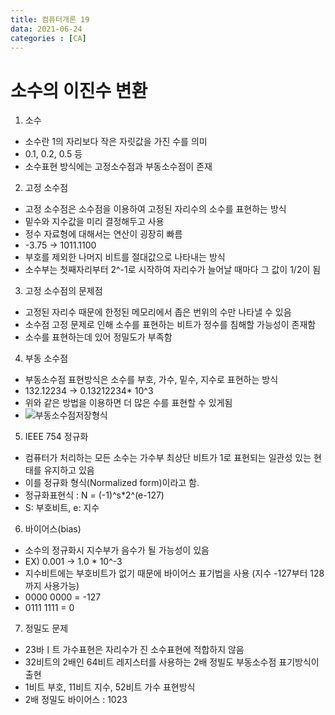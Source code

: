 ```yaml
---
title: 컴퓨터개론 19
data: 2021-06-24
categories : [CA]
---
```


# 소수의 이진수 변환

1. 소수
- 소수란 1의 자리보다 작은 자릿값을 가진 수를 의미
- 0.1, 0.2, 0.5 등
- 소수표현 방식에는 고정소수점과 부동소수점이 존재
2. 고정 소수점
- 고정 소수점은 소수점을 이용하여 고정된 자리수의 소수를 표현하는 방식
- 밑수와 지수값을 미리 결정해두고 사용
- 정수 자료형에 대해서는 연산이 굉장히 빠름
- -3.75 -> 1011.1100
- 부호를 제외한 나머지 비트를 절대값으로 나타내는 방식
- 소수부는 첫째자리부터 2^-1로 시작하여 자리수가 늘어날 때마다 그 값이 1/2이 됨
3. 고정 소수점의 문제점
- 고정된 자리수 때문에 한정된 메모리에서 좁은 번위의 수만 나타낼 수 있음
- 소수점 고정 문제로 인해 소수를 표현하는 비트가 정수를 침해할 가능성이 존재함
- 소수를 표현하는데 있어 정밀도가 부족함
4. 부동 소수점
- 부동소수점 표현방식은 소수를 부호, 가수, 밑수, 지수로 표현하는 방식
- 132.12234 -> 0.13212234* 10^3
- 위와 같은 방법을 이용하면 더 많은 수를 표현할 수 있게됨
- ![부동소수점저장형식]()
5. IEEE 754 정규화
- 컴퓨터가 처리하는 모든 소수는 가수부 최상단 비트가 1로 표현되는 일관성 있는 현태를 유지하고 있음
- 이를 정규화 형식(Normalized form)이라고 함.
- 정규화표현식 : N = (-1)^s*2^(e-127)
- S: 부호비트, e: 지수
6. 바이어스(bias)
- 소수의 정규화시 지수부가 음수가 될 가능성이 있음
- EX) 0.001 -> 1.0 * 10^-3
- 지수비트에는 부호비트가 없기 때문에 바이어스 표기법을 사용 (지수 -127부터 128까지 사용가능)
- 0000 0000 = -127
- 0111 1111 = 0
7. 정밀도 문제
- 23바ㅣ트 가수표현은 자리수가 진 소수표현에 적합하지 않음
- 32비트의 2배인 64비트 레지스터를 사용하는 2배 정빌도 부동소수점 표기방식이 출현
- 1비트 부호, 11비트 지수, 52비트 가수 표현방식
- 2배 정밀도 바이어스 : 1023
